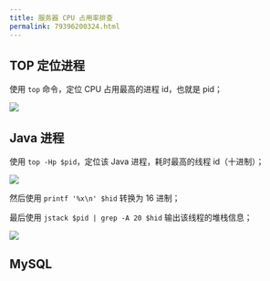 ```yaml
---
title: 服务器 CPU 占用率排查
permalink: 79396200324.html
---
```


## TOP 定位进程

使用 `top` 命令，定位 CPU 占用最高的进程 id，也就是 pid；

![](http://image.caojiantao.site:38080/3f67e669144e806f7cdc2044f38b1a98.png)

## Java 进程

使用 `top -Hp $pid`，定位该 Java 进程，耗时最高的线程 id（十进制）；

![](http://image.caojiantao.site:38080/2534750ef02080f3dd759dd3aeead34e.png)

然后使用 `printf '%x\n' $hid` 转换为 16 进制；

最后使用 `jstack $pid | grep -A 20 $hid` 输出该线程的堆栈信息；

![](http://image.caojiantao.site:38080/f35fdaaf1536437c0d4d2038c728a00c.png)

## MySQL


